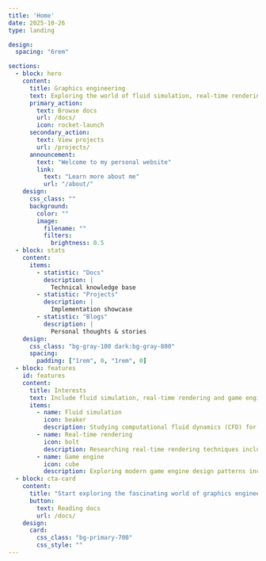 ```yaml
---
title: 'Home'
date: 2025-10-26
type: landing

design:
  spacing: "6rem"

sections:
  - block: hero
    content:
      title: Graphics engineering
      text: Exploring the world of fluid simulation, real-time rendering, and game engine 🚀
      primary_action:
        text: Browse docs
        url: /docs/
        icon: rocket-launch
      secondary_action:
        text: View projects
        url: /projects/
      announcement:
        text: "Welcome to my personal website"
        link:
          text: "Learn more about me"
          url: "/about/"
    design:
      css_class: ""
      background:
        color: ""
        image:
          filename: ""
          filters:
            brightness: 0.5
  - block: stats
    content:
      items:
        - statistic: "Docs"
          description: |  
            Technical knowledge base
        - statistic: "Projects"
          description: |
            Implementation showcase 
        - statistic: "Blogs"
          description: |
            Personal thoughts & stories
    design:
      css_class: "bg-gray-100 dark:bg-gray-800"
      spacing:
        padding: ["1rem", 0, "1rem", 0]
  - block: features
    id: features
    content:
      title: Interests
      text: Include fluid simulation, real-time rendering and game engine.
      items:
        - name: Fluid simulation
          icon: beaker
          description: Studying computational fluid dynamics (CFD) for realistic simulation of smoke, water, and fire. Exploring Eulerian and Lagrangian methods, Navier-Stokes solvers, and advanced techniques like FLIP, PIC, and SPH for visually compelling fluid behaviors.
        - name: Real-time rendering
          icon: bolt
          description: Researching real-time rendering techniques including physically-based rendering (PBR), global illumination, ray tracing, and modern GPU-accelerated algorithms. Focus on achieving photorealistic visuals while maintaining interactive frame rates.
        - name: Game engine
          icon: cube
          description: Exploring modern game engine design patterns including Entity-Component-System (ECS), multithreaded rendering pipelines, asset management, and data-driven workflows. Building scalable and performant systems for interactive 3D applications.
  - block: cta-card
    content:
      title: "Start exploring the fascinating world of graphics engineering"
      button:
        text: Reading docs
        url: /docs/
    design:
      card:
        css_class: "bg-primary-700"
        css_style: ""
---
```

